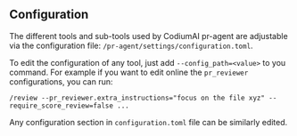 ## Configuration

The different tools and sub-tools used by CodiumAI pr-agent are adjustable via the configuration file: `/pr-agent/settings/configuration.toml`.

To edit the configuration of any tool, just add `--config_path=<value>` to you command.
For example if you want to edit online the `pr_reviewer` configurations, you can run:
```
/review --pr_reviewer.extra_instructions="focus on the file xyz" --require_score_review=false ...
```

Any configuration section in `configuration.toml` file can be similarly edited.

